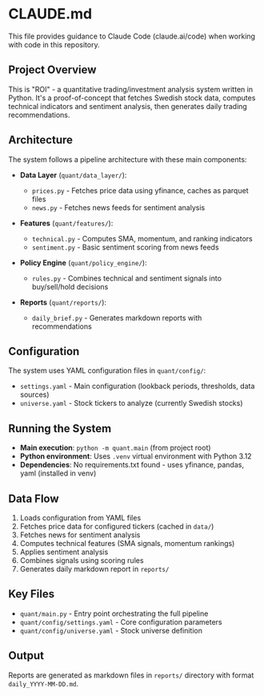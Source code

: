 # CLAUDE.md

This file provides guidance to Claude Code (claude.ai/code) when working with code in this repository.

## Project Overview
This is "ROI" - a quantitative trading/investment analysis system written in Python. It's a proof-of-concept that fetches Swedish stock data, computes technical indicators and sentiment analysis, then generates daily trading recommendations.

## Architecture
The system follows a pipeline architecture with these main components:

- **Data Layer** (`quant/data_layer/`):
  - `prices.py` - Fetches price data using yfinance, caches as parquet files
  - `news.py` - Fetches news feeds for sentiment analysis

- **Features** (`quant/features/`):
  - `technical.py` - Computes SMA, momentum, and ranking indicators
  - `sentiment.py` - Basic sentiment scoring from news feeds

- **Policy Engine** (`quant/policy_engine/`):
  - `rules.py` - Combines technical and sentiment signals into buy/sell/hold decisions

- **Reports** (`quant/reports/`):
  - `daily_brief.py` - Generates markdown reports with recommendations

## Configuration
The system uses YAML configuration files in `quant/config/`:
- `settings.yaml` - Main configuration (lookback periods, thresholds, data sources)
- `universe.yaml` - Stock tickers to analyze (currently Swedish stocks)

## Running the System
- **Main execution**: `python -m quant.main` (from project root)
- **Python environment**: Uses `.venv` virtual environment with Python 3.12
- **Dependencies**: No requirements.txt found - uses yfinance, pandas, yaml (installed in venv)

## Data Flow
1. Loads configuration from YAML files
2. Fetches price data for configured tickers (cached in `data/`)
3. Fetches news for sentiment analysis
4. Computes technical features (SMA signals, momentum rankings)
5. Applies sentiment analysis
6. Combines signals using scoring rules
7. Generates daily markdown report in `reports/`

## Key Files
- `quant/main.py` - Entry point orchestrating the full pipeline
- `quant/config/settings.yaml` - Core configuration parameters
- `quant/config/universe.yaml` - Stock universe definition

## Output
Reports are generated as markdown files in `reports/` directory with format `daily_YYYY-MM-DD.md`.